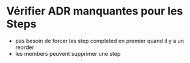 # Vérifier ADR manquantes pour les Steps

- pas besoin de forcer les step completed en premier quand il y a un reorder
- les members peuvent supprimer une step
